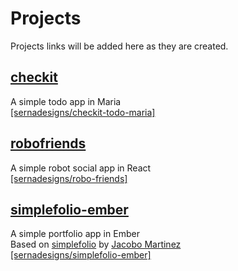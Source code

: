 # Projects

Projects links will be added here as they are created.

## [checkit](./checkit/src/index.html)

A simple todo app in Maria  
[[sernadesigns/checkit-todo-maria]](https://github.com/sernadesigns/checkit-todo-maria)

## [robofriends](./robofriends/index.html)

A simple robot social app in React  
[[sernadesigns/robo-friends]](https://github.com/sernadesigns/robo-friends)

## [simplefolio-ember](./simplefolio-ember/index.html)

A simple portfolio app in Ember  
Based on [simplefolio](https://github.com/cobidev/simplefolio) by [Jacobo Martinez](https://github.com/cobidev)  
[[sernadesigns/simplefolio-ember]](https://github.com/sernadesigns/simplefolio-ember)